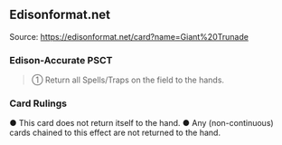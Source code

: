
## Edisonformat.net

Source: https://edisonformat.net/card?name=Giant%20Trunade

### Edison-Accurate PSCT

> ① Return all Spells/Traps on the field to the hands.

### Card Rulings

● This card does not return itself to the hand.
● Any (non-continuous) cards chained to this effect are not returned to the hand.
            